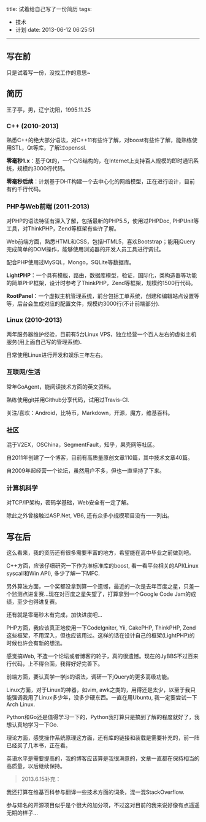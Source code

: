 title: 试着给自己写了一份简历
tags:
  - 技术
  - 计划
date: 2013-06-12 06:25:51
---

## 写在前

只是试着写一份，没找工作的意思~

## 简历

王子亭，男，辽宁沈阳，1995.11.25

### C++ (2010-2013)

熟悉C++的绝大部分语法，对C++11有些许了解，对boost有些许了解，能熟练使用STL，Qt等库，了解过openssl.

**零毫秒1.x**：基于Qt的，一个C/S结构的，在Internet上支持百人规模的即时通讯系统，规模约3000行代码。

**零毫秒后续**：计划基于DHT构建一个去中心化的网络模型，正在进行设计，目前有约千行代码。

### PHP与Web前端 (2011-2013)

对PHP的语法特征有深入了解，包括最新的PHP5.5，使用过PHPDoc, PHPUnit等工具，对ThinkPHP，Zend等框架有些许了解。

Web前端方面，熟悉HTML和CSS，包括HTML5，喜欢Bootstrap；能用jQuery完成简单的DOM操作，能够使用浏览器的开发人员工具进行调试。

配合PHP使用过MySQL，Mongo，SQLite等数据库。

**LightPHP**：一个具有模版，路由，数据库模型，验证，国际化，类构造器等功能的简单PHP框架，设计时参考了ThinkPHP，Zend等框架，规模约1500行代码。

**RootPanel**：一个虚拟主机管理系统，前台包括工单系统，创建和编辑站点设置等等，后台会生成对应的配置文件，规模约3000行(不计前端部分).

### Linux (2010-2013)

两年服务器维护经验，目前有5台Linux VPS，独立经营一个百人左右的虚拟主机服务(用上面自己写的管理系统).

日常使用Linux进行开发和娱乐三年左右。

### 互联网/生活

常年GoAgent，能阅读技术方面的英文资料。

熟练使用git并用Github分享代码，试用过Travis-CI.

关注/喜欢：Android，比特币，Markdown，开源，魔方，维基百科。

### 社区

混于V2EX，OSChina，SegmentFault，知乎，果壳网等社区。

自2011年创建了一个博客，目前有高质量原创文章110篇，其中技术文章40篇。

自2009年起经营一个论坛，虽然用户不多，但也一直坚持了下来。

### 计算机科学

对TCP/IP架构，密码学基础，Web安全有一定了解。

除此之外曾接触过ASP.Net, VB6, 还有众多小规模项目没有一一列出。

## 写在后

这么看来，我的资历还有很多需要丰富的地方，希望能在高中毕业之前做到吧。

C++方面，应该仔细研究一下作为准标准库的boost, 看一看平台相关的API(Linux syscall和Win API), 多少了解一下MFC.

另外算法方面，一个奖都没拿到算一个遗憾，最近的一次是去年百度之星，只差一个监测点进复赛&#8230;现在对百度之星失望了，打算拿到一个Google Code Jam的成绩，至少也得进复赛。

还有就是零毫秒木有完成，加快进度吧&#8230;

PHP方面，我应该真正地使用一下CodeIgniter, Yii, CakePHP, ThinkPHP, Zend这些框架，不用深入，但也应该用过。这样的话在设计自己的框架(LightPHP)的时候也许会有新的想法。

感觉搞Web, 不造一个论坛或者博客的轮子，真的很遗憾。现在的JyBBS不过百来行代码，上不得台面，我得好好完善下。

前端方面，要认真学一学js的语法，调研一下jQuery的更多高级功能。

Linux方面，对于Linux的神器，如vim, awk之类的，用得还是太少，以至于我只能强调我用了Linux多少年，没多少硬东西。一直在用Ubuntu, 我一定要尝试一下Arch Linux.

Python和Go还是值得学习一下的，Python我打算只是搞到了解的程度就好了，我想认真地学习一下Go.

理论方面，感觉操作系统原理这方面，还有库的链接和装载是需要补充的，前一阵已经买了几本书，正在看。

英语水平是需要提高的，我的博客应该算是我很满意的，文章一直都在保持相当的高质量，以后继续保持。

> 2013.6.15补充：

我还打算在维基百科参与翻译一些技术方面的词条，混一混StackOverflow.

参与知名的开源项目似乎是个很大的加分项，不过这对目前的我来说好像有点遥遥无期的样子&#8230;